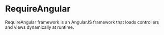 # RequireAngular

RequireAngular framework is an AngularJS framework that loads controllers and views dynamically at runtime.
